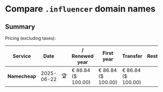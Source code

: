 # Compare `.influencer` domain names

## Summary

Pricing (excluding taxes):

| Service | Date |  | / Renewed year | First year | Transfer | Restoration |
|--|--|--|--|--|--|--|
| **Namecheap** | 2025-06-22 | 🏆 | € 86.84<br>($ 100.00) | € 86.84<br>($ 100.00) | € 86.84<br>($ 100.00) |  |
